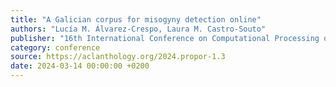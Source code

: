 ```yaml
---
title: "A Galician corpus for misogyny detection online"
authors: "Lucía M. Álvarez-Crespo, Laura M. Castro-Souto"
publisher: "16th International Conference on Computational Processing of Portuguese (PROPOR’24)"
category: conference
source: https://aclanthology.org/2024.propor-1.3
date: 2024-03-14 00:00:00 +0200
---
```

